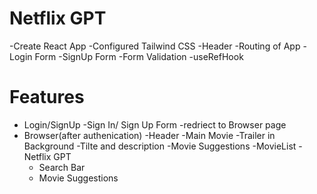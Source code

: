 # Netflix GPT
-Create React App
-Configured Tailwind CSS
-Header
-Routing of App
-Login Form
-SignUp Form
-Form Validation
-useRefHook

# Features
- Login/SignUp
  -Sign In/ Sign Up Form
  -redriect to Browser page
- Browser(after authenication)
  -Header
  -Main Movie
    -Trailer in Background
    -Tilte and description
  -Movie Suggestions
    -MovieList
  -Netflix GPT 
    - Search Bar
    - Movie Suggestions


